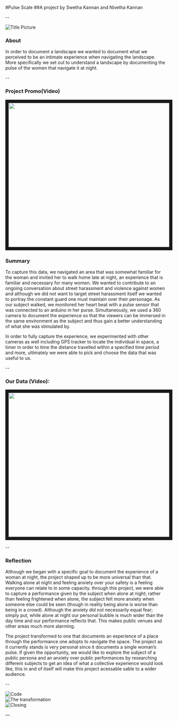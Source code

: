 #Pulse Scale
##A project by Swetha Kannan and Nivetha Kannan

--

![Title Picture](https://cloud.githubusercontent.com/assets/11639631/11227879/cc65a7c4-8d56-11e5-9e32-e71faafc8efd.png "Title Picture")<br /> 

### About
In order to document a landscape we wanted to document what we perceived to be an intimate experience when navigating the landscape. More specifically we set out to understand a landscape by documenting the pulse of the women that navigate it at night.

--

### Project Promo(Video)
<a href="https://vimeo.com/146080233" target="_blank"><img src="https://cloud.githubusercontent.com/assets/11639631/11242103/a464e560-8dcd-11e5-86c3-926f3837d2d4.png" width="720" height="450" border="10" /></a>


### Summary


To capture this data, we navigated an area that was somewhat familiar for the woman and invited her to walk home late at night, an experience that is familiar and necessary for many women. We wanted to contribute to an ongoing conversation about street harassment and violence against women and although we did not want to target street harassment itself we wanted to portray the constant guard one must maintain over their personage. As our subject walked, we monitored her heart beat with a pulse sensor that was connected to an arduino in her purse. Simultaneously, we used a 360 camera to document the experience so that the viewers can be immersed in the same environment as the subject and thus gain a better understanding of what she was stimulated by. 

In order to fully capture the experience, we experimented with other cameras as well including  GPS tracker to locate the individual in space, a timer in order to time the distance travelled within a specified time period and more, ultimately we were able to pick and choose the data that was useful to us.


--

### Our Data (Video):
<a href="https://youtu.be/j0kVLu4NlUA" target="_blank"><img src="https://cloud.githubusercontent.com/assets/11639631/11247870/fa68e16e-8deb-11e5-96e6-fa5c6af065e9.png" width="720" height="450" border="10" /></a>

--



### Reflection
Although we began with a specific goal to document the experience of a woman at night, the project shaped up to be more universal than that. Walking alone at night and feeling anxiety over your safety is a feeling everyone can relate to in some capacity. through this project, we were able to capture a performance given by the subject when alone at night; rather than feeling frightened when alone, the subject felt more anxiety when someone else could be seen (though in reality being alone is worse than being in a crowd). Although the anxiety did not necessarily equal fear; simply put, while alone at night our personal bubble is much wider than the day time and our performance reflects that. This makes public venues and other areas much more alarming.

The project transformed to one that documents an experience of a place through the performance one adopts to navigate the space. The project as it currently stands is very personal since it documents a single woman’s pulse. If given the opportunity, we would like to explore the subject of a public persona and an anxiety over public performances by researching different subjects to get an idea of what a collective experience would look like, this in and of itself will make this project acessable sable to a wider audience.


--

![Code](https://cloud.githubusercontent.com/assets/11639631/11231627/9b200b74-8d78-11e5-823a-405d8e503fb1.png "Image1" )<br/>
![The transformation](https://cloud.githubusercontent.com/assets/11639631/11226873/bdecbe54-8d50-11e5-888c-fa11b63e5932.png "Image2")<br/>
![Closing](https://cloud.githubusercontent.com/assets/11639631/11231685/33770e2c-8d79-11e5-8f6c-618fb8f3dc51.png "Image2")<br/>

—


